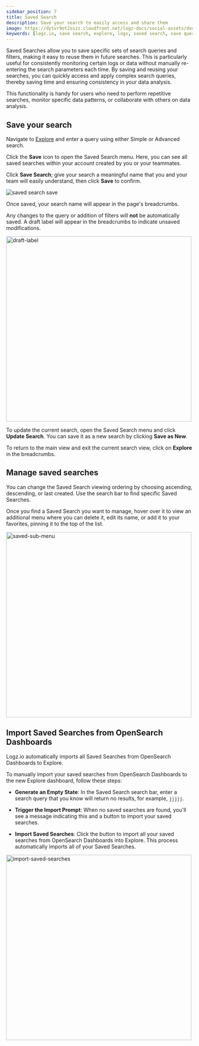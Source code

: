 ```yaml
---
sidebar_position: 7
title: Saved Search
description: Save your search to easily access and share them
image: https://dytvr9ot2sszz.cloudfront.net/logz-docs/social-assets/docs-social.jpg
keywords: [logz.io, save search, explore, logs, saved search, save query, save, observability]
---
```


Saved Searches allow you to save specific sets of search queries and filters, making it easy to reuse them in future searches. This is particularly useful for consistently monitoring certain logs or data without manually re-entering the search parameters each time. By saving and reusing your searches, you can quickly access and apply complex search queries, thereby saving time and ensuring consistency in your data analysis.

This functionality is handy for users who need to perform repetitive searches, monitor specific data patterns, or collaborate with others on data analysis.

## Save your search

Navigate to [Explore](https://app.logz.io/#/dashboard/explore) and enter a query using either Simple or Advanced search.

Click the **Save** icon to open the Saved Search menu. Here, you can see all saved searches within your account created by you or your teammates.

Click **Save Search**; give your search a meaningful name that you and your team will easily understand, then click **Save** to confirm.

![saved search save](https://dytvr9ot2sszz.cloudfront.net/logz-docs/explore-dashboard/saved-search/save-search-oct21.png)

Once saved, your search name will appear in the page's breadcrumbs. 

Any changes to the query or addition of filters will **not** be automatically saved. A draft label will appear in the breadcrumbs to indicate unsaved modifications.

<img src="https://dytvr9ot2sszz.cloudfront.net/logz-docs/explore-dashboard/saved-search/saved-draft-oct21.png" alt="draft-label" width="500"/>



To update the current search, open the Saved Search menu and click **Update Search**. You can save it as a new search by clicking **Save as New**.

To return to the main view and exit the current search view, click on **Explore** in the breadcrumbs.



## Manage saved searches

You can change the Saved Search viewing ordering by choosing ascending, descending, or last created. Use the search bar to find specific Saved Searches.

Once you find a Saved Search you want to manage, hover over it to view an additional menu where you can delete it, edit its name, or add it to your favorites, pinning it to the top of the list. 

<img src="https://dytvr9ot2sszz.cloudfront.net/logz-docs/explore-dashboard/saved-search/saved-search-sub-menu.png" alt="saved-sub-menu" width="500"/>

## Import Saved Searches from OpenSearch Dashboards

Logz.io automatically imports all Saved Searches from OpenSearch Dashboards to Explore.

To manually import your saved searches from OpenSearch Dashboards to the new Explore dashboard, follow these steps:

* **Generate an Empty State**: In the Saved Search search bar, enter a search query that you know will return no results, for example, `jjjjj`.

* **Trigger the Import Prompt**: When no saved searches are found, you'll see a message indicating this and a button to import your saved searches.

* **Import Saved Searches**: Click the button to import all your saved searches from OpenSearch Dashboards into Explore. This process automatically imports all of your Saved Searches.

<img src="https://dytvr9ot2sszz.cloudfront.net/logz-docs/explore-dashboard/saved-search/import-saved-search.png" alt="import-saved-searches" width="500"/>
